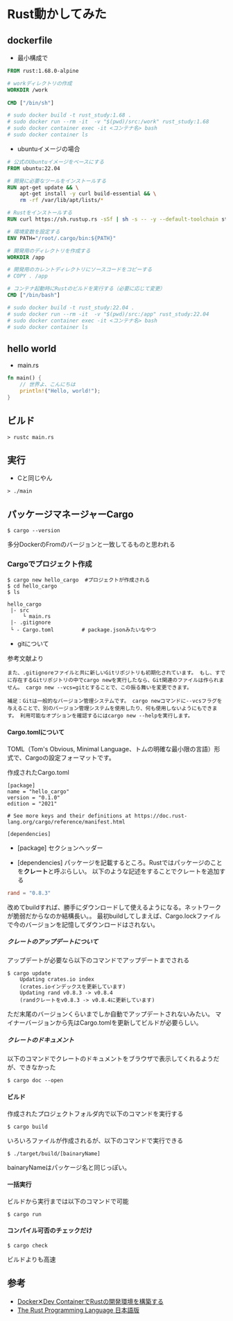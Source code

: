 # Rust動かしてみた

## dockerfile

- 最小構成で

``` Dockerfile
FROM rust:1.68.0-alpine

# workディレクトリの作成
WORKDIR /work
 
CMD ["/bin/sh"]

# sudo docker build -t rust_study:1.68 .
# sudo docker run --rm -it  -v "$(pwd)/src:/work" rust_study:1.68
# sudo docker container exec -it <コンテナ名> bash
# sudo docker container ls
```

- ubuntuイメージの場合

``` Dockerfile
# 公式のUbuntuイメージをベースにする
FROM ubuntu:22.04

# 開発に必要なツールをインストールする
RUN apt-get update && \
    apt-get install -y curl build-essential && \
    rm -rf /var/lib/apt/lists/*

# Rustをインストールする
RUN curl https://sh.rustup.rs -sSf | sh -s -- -y --default-toolchain stable

# 環境変数を設定する
ENV PATH="/root/.cargo/bin:${PATH}"

# 開発用のディレクトリを作成する
WORKDIR /app

# 開発用のカレントディレクトリにソースコードをコピーする
# COPY . /app

# コンテナ起動時にRustのビルドを実行する（必要に応じて変更）
CMD ["/bin/bash"]

# sudo docker build -t rust_study:22.04 .
# sudo docker run --rm -it  -v "$(pwd)/src:/app" rust_study:22.04
# sudo docker container exec -it <コンテナ名> bash
# sudo docker container ls
```

## hello world

* main.rs

``` rust
fn main() {
    // 世界よ、こんにちは
    println!("Hello, world!");
}
```

## ビルド

``` shell
> rustc main.rs
```

## 実行

- Cと同じやん

``` shell
> ./main
```

## パッケージマネージャーCargo

``` shell
$ cargo --version
```

多分DockerのFromのバージョンと一致してるものと思われる

### Cargoでプロジェクト作成

``` shell
$ cargo new hello_cargo  #プロジェクトが作成される
$ cd hello_cargo
$ ls
```

``` text
hello_cargo
 |- src
     └ main.rs
 |- .gitignore
 └ - Cargo.toml         # package.jsonみたいなやつ
```

* gitについて

参考文献より

``` text
また、.gitignoreファイルと共に新しいGitリポジトリも初期化されています。 もし、すでに存在するGitリポジトリの中でcargo newを実行したなら、Git関連のファイルは作られません。 cargo new --vcs=gitとすることで、この振る舞いを変更できます。

補足：Gitは一般的なバージョン管理システムです。 cargo newコマンドに--vcsフラグを与えることで、別のバージョン管理システムを使用したり、何も使用しないようにもできます。 利用可能なオプションを確認するにはcargo new --helpを実行します。
```

#### Cargo.tomlについて

TOML（Tom's Obvious, Minimal Language、トムの明確な最小限の言語）形式で、Cargoの設定フォーマットです。

作成されたCargo.toml

``` text
[package]
name = "hello_cargo"
version = "0.1.0"
edition = "2021"

# See more keys and their definitions at https://doc.rust-lang.org/cargo/reference/manifest.html

[dependencies]
```

- [package]
セクションヘッダー

- [dependencies]
パッケージを記載するところ。Rustではパッケージのことを**クレート**と呼ぶらしい。
以下のような記述をすることでクレートを追加する

``` toml
rand = "0.8.3"
```

改めてbuildすれば、勝手にダウンロードして使えるようになる。ネットワークが脆弱だからなのか結構長い。。
最初buildしてしまえば、Cargo.lockファイルで今のバージョンを記憶してダウンロードはされない。

##### クレートのアップデートについて

アップデートが必要なら以下のコマンドでアップデートまでされる

``` shell
$ cargo update
    Updating crates.io index
    (crates.ioインデックスを更新しています)
    Updating rand v0.8.3 -> v0.8.4
    (randクレートをv0.8.3 -> v0.8.4に更新しています)
```

ただ末尾のバージョンくらいまでしか自動でアップデートされないみたい。
マイナーバージョンから先はCargo.tomlを更新してビルドが必要らしい。

##### クレートのドキュメント

以下のコマンドでクレートのドキュメントをブラウザで表示してくれるようだが、できなかった

``` shell
$ cargo doc --open
```

#### ビルド

作成されたプロジェクトフォルダ内で以下のコマンドを実行する

``` shell
$ cargo build
```

いろいろファイルが作成されるが、以下のコマンドで実行できる

``` shell
$ ./target/build/[bainaryName]
```

bainaryNameはパッケージ名と同じっぽい。

#### 一括実行

ビルドから実行までは以下のコマンドで可能

``` shell
$ cargo run
```

#### コンパイル可否のチェックだけ

``` shell
$ cargo check
```

ビルドよりも高速

## 参考

- [Docker✕Dev ContainerでRustの開発環境を構築する](https://higmasan.com/docker/docker%E2%9C%95dev-container%E3%81%A7rust%E3%81%AE%E9%96%8B%E7%99%BA%E7%92%B0%E5%A2%83%E3%82%92%E6%A7%8B%E7%AF%89%E3%81%99%E3%82%8B/)
- [The Rust Programming Language 日本語版](https://doc.rust-jp.rs/book-ja/title-page.html)
